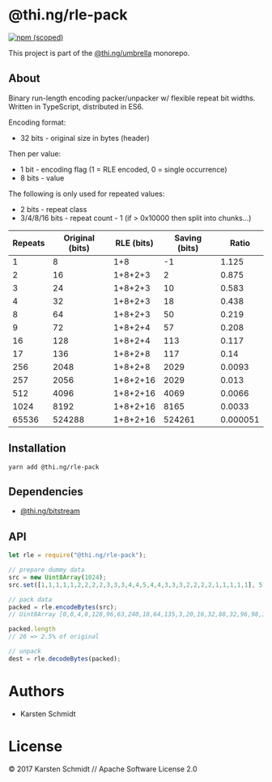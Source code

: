 # @thi.ng/rle-pack

[![npm (scoped)](https://img.shields.io/npm/v/@thi.ng/rle-pack.svg)](https://www.npmjs.com/package/@thi.ng/rle-pack)

This project is part of the
[@thi.ng/umbrella](https://github.com/thi-ng/umbrella/) monorepo.

## About

Binary run-length encoding packer/unpacker w/ flexible repeat bit
widths. Written in TypeScript, distributed in ES6.

Encoding format:

- 32 bits - original size in bytes (header)

Then per value:

- 1 bit - encoding flag (1 = RLE encoded, 0 = single occurrence)
- 8 bits - value

The following is only used for repeated values:

- 2 bits - repeat class
- 3/4/8/16 bits - repeat count - 1 (if > 0x10000 then split into chunks...)

| Repeats | Original (bits) | RLE (bits) | Saving (bits) | Ratio    |
|---------|-----------------|------------|---------------|----------|
| 1       | 8               | 1+8        | -1            | 1.125    |
| 2       | 16              | 1+8+2+3    | 2             | 0.875    |
| 3       | 24              | 1+8+2+3    | 10            | 0.583    |
| 4       | 32              | 1+8+2+3    | 18            | 0.438    |
| 8       | 64              | 1+8+2+3    | 50            | 0.219    |
| 9       | 72              | 1+8+2+4    | 57            | 0.208    |
| 16      | 128             | 1+8+2+4    | 113           | 0.117    |
| 17      | 136             | 1+8+2+8    | 117           | 0.14     |
| 256     | 2048            | 1+8+2+8    | 2029          | 0.0093   |
| 257     | 2056            | 1+8+2+16   | 2029          | 0.013    |
| 512     | 4096            | 1+8+2+16   | 4069          | 0.0066   |
| 1024    | 8192            | 1+8+2+16   | 8165          | 0.0033   |
| 65536   | 524288          | 1+8+2+16   | 524261        | 0.000051 |

## Installation

```
yarn add @thi.ng/rle-pack
```

## Dependencies

- [@thi.ng/bitstream](https://github.com/thi-ng/umbrella/tree/master/packages/bitstream)

## API

```js
let rle = require("@thi.ng/rle-pack");
```

```js
// prepare dummy data
src = new Uint8Array(1024);
src.set([1,1,1,1,1,2,2,2,2,3,3,3,4,4,5,4,4,3,3,3,2,2,2,2,1,1,1,1,1], 512);

// pack data
packed = rle.encodeBytes(src);
// Uint8Array [0,0,4,0,128,96,63,240,18,64,135,3,20,16,32,88,32,96,98,129,14,2,72,6,3,196]

packed.length
// 26 => 2.5% of original

// unpack
dest = rle.decodeBytes(packed);
```

# Authors

- Karsten Schmidt

# License

&copy; 2017 Karsten Schmidt // Apache Software License 2.0